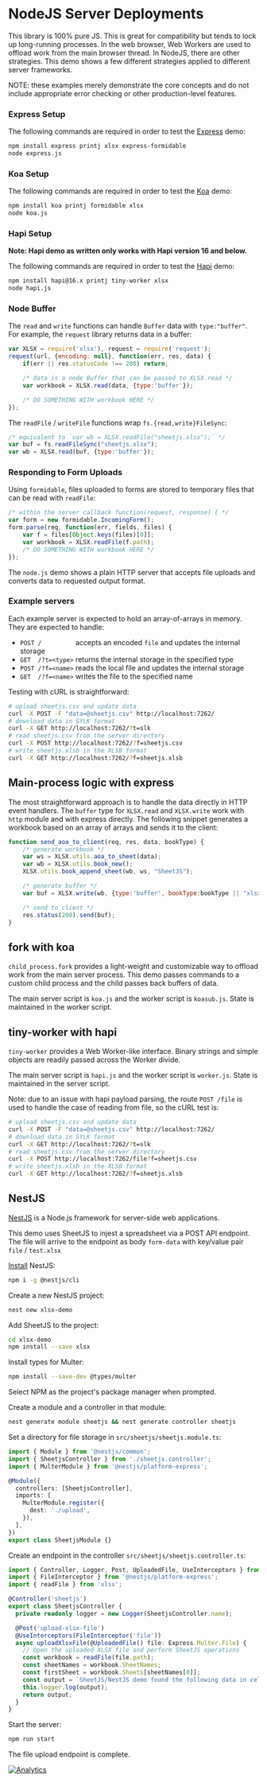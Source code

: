 # NodeJS Server Deployments

This library is 100% pure JS.  This is great for compatibility but tends to lock
up long-running processes.  In the web browser, Web Workers are used to offload
work from the main browser thread.  In NodeJS, there are other strategies.  This
demo shows a few different strategies applied to different server frameworks.

NOTE: these examples merely demonstrate the core concepts and do not include
appropriate error checking or other production-level features.


### Express Setup

The following commands are required in order to test the [Express](https://github.com/expressjs/express) demo:

```bash
npm install express printj xlsx express-formidable
node express.js
```

### Koa Setup

The following commands are required in order to test the [Koa](https://github.com/koajs/koa) demo:

```bash
npm install koa printj formidable xlsx
node koa.js
``` 

### Hapi Setup

**Note: Hapi demo as written only works with Hapi version 16 and below.**

The following commands are required in order to test the [Hapi](https://github.com/hapijs/hapi) demo:

```bash
npm install hapi@16.x printj tiny-worker xlsx
node hapi.js
``` 



### Node Buffer

The `read` and `write` functions can handle `Buffer` data with `type:"buffer"`.
For example, the `request` library returns data in a buffer:

```js
var XLSX = require('xlsx'), request = require('request');
request(url, {encoding: null}, function(err, res, data) {
	if(err || res.statusCode !== 200) return;

	/* data is a node Buffer that can be passed to XLSX.read */
	var workbook = XLSX.read(data, {type:'buffer'});

	/* DO SOMETHING WITH workbook HERE */
});
```

The `readFile` / `writeFile` functions wrap `fs.{read,write}FileSync`:

```js
/* equivalent to `var wb = XLSX.readFile("sheetjs.xlsx");` */
var buf = fs.readFileSync("sheetjs.xlsx");
var wb = XLSX.read(buf, {type:'buffer'});
```

### Responding to Form Uploads

Using `formidable`, files uploaded to forms are stored to temporary files that
can be read with `readFile`:

```js
/* within the server callback function(request, response) { */
var form = new formidable.IncomingForm();
form.parse(req, function(err, fields, files) {
	var f = files[Object.keys(files)[0]];
	var workbook = XLSX.readFile(f.path);
	/* DO SOMETHING WITH workbook HERE */
});
```

The `node.js` demo shows a plain HTTP server that accepts file uploads and
converts data to requested output format.

### Example servers

Each example server is expected to hold an array-of-arrays in memory.  They are
expected to handle:

- `POST /         ` accepts an encoded `file` and updates the internal storage
- `GET  /?t=<type>` returns the internal storage in the specified type
- `POST /?f=<name>` reads the local file and updates the internal storage
- `GET  /?f=<name>` writes the file to the specified name

Testing with cURL is straightforward:

```bash
# upload sheetjs.csv and update data
curl -X POST -F "data=@sheetjs.csv" http://localhost:7262/
# download data in SYLK format
curl -X GET http://localhost:7262/?t=slk
# read sheetjs.csv from the server directory
curl -X POST http://localhost:7262/?f=sheetjs.csv
# write sheetjs.xlsb in the XLSB format
curl -X GET http://localhost:7262/?f=sheetjs.xlsb
```


## Main-process logic with express

The most straightforward approach is to handle the data directly in HTTP event
handlers.  The `buffer` type for `XLSX.read` and `XLSX.write` work with `http`
module and with express directly.  The following snippet generates a workbook
based on an array of arrays and sends it to the client:

```js
function send_aoa_to_client(req, res, data, bookType) {
	/* generate workbook */
	var ws = XLSX.utils.aoa_to_sheet(data);
	var wb = XLSX.utils.book_new();
	XLSX.utils.book_append_sheet(wb, ws, "SheetJS");

	/* generate buffer */
	var buf = XLSX.write(wb, {type:'buffer', bookType:bookType || "xlsx"});

	/* send to client */
	res.status(200).send(buf);
}
```


## fork with koa

`child_process.fork` provides a light-weight and customizable way to offload
work from the main server process.  This demo passes commands to a custom child
process and the child passes back buffers of data.

The main server script is `koa.js` and the worker script is `koasub.js`.  State
is maintained in the worker script.



## tiny-worker with hapi

`tiny-worker` provides a Web Worker-like interface.  Binary strings and simple
objects are readily passed across the Worker divide.

The main server script is `hapi.js` and the worker script is `worker.js`.  State
is maintained in the server script.

Note: due to an issue with hapi payload parsing, the route `POST /file` is used
to handle the case of reading from file, so the cURL test is:

```bash
# upload sheetjs.csv and update data
curl -X POST -F "data=@sheetjs.csv" http://localhost:7262/
# download data in SYLK format
curl -X GET http://localhost:7262/?t=slk
# read sheetjs.csv from the server directory
curl -X POST http://localhost:7262/file?f=sheetjs.csv
# write sheetjs.xlsb in the XLSB format
curl -X GET http://localhost:7262/?f=sheetjs.xlsb
```



## NestJS

[NestJS](https://nestjs.com/) is a Node.js framework for server-side web applications.

This demo uses SheetJS to injest a spreadsheet via a POST API endpoint. The file will 
arrive to the endpoint as body `form-data` with key/value pair `file` / `test.xlsx` 

[Install](https://docs.nestjs.com/first-steps) NestJS:

```bash 
npm i -g @nestjs/cli
```

Create a new NestJS project:

```bash
nest new xlsx-demo 
```

Add SheetJS to the project:

```bash
cd xlsx-demo
npm install --save xlsx
```

Install types for Multer:
```bash
npm install --save-dev @types/multer
```

Select NPM as the project's package manager when prompted.

Create a module and a controller in that module:

```bash
nest generate module sheetjs && nest generate controller sheetjs
```

Set a directory for file storage in `src/sheetjs/sheetjs.module.ts`:

```ts
import { Module } from '@nestjs/common';
import { SheetjsController } from './sheetjs.controller';
import { MulterModule } from '@nestjs/platform-express';

@Module({
  controllers: [SheetjsController],
  imports: [
    MulterModule.register({
      dest: './upload',
    }),
  ],
})
export class SheetjsModule {}

```

Create an endpoint in the controller `src/sheetjs/sheetjs.controller.ts`:

```ts
import { Controller, Logger, Post, UploadedFile, UseInterceptors } from '@nestjs/common';
import { FileInterceptor } from '@nestjs/platform-express';
import { readFile } from 'xlsx';

@Controller('sheetjs')
export class SheetjsController {
  private readonly logger = new Logger(SheetjsController.name);

  @Post('upload-xlsx-file')
  @UseInterceptors(FileInterceptor('file'))
  async uploadXlsxFile(@UploadedFile() file: Express.Multer.File) {
    // Open the uploaded XLSX file and perform SheetJS operations
    const workbook = readFile(file.path);
    const sheetNames = workbook.SheetNames;
    const firstSheet = workbook.Sheets[sheetNames[0]];
    const output = `SheetJS/NestJS demo found the following data in cell A1: "${firstSheet['A1'].v}"`;
    this.logger.log(output);
    return output;
  }
}
```

Start the server:
```bash
npm run start
```

The file upload endpoint is complete.

[![Analytics](https://ga-beacon.appspot.com/UA-36810333-1/SheetJS/js-xlsx?pixel)](https://github.com/SheetJS/js-xlsx)
